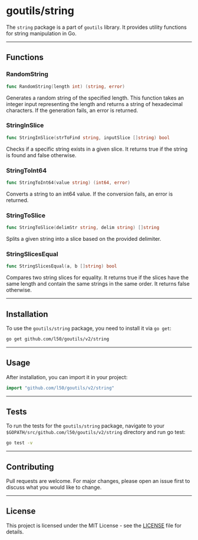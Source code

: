 # goutils/string

The `string` package is a part of `goutils` library. It provides
utility functions for string manipulation in Go.

---

## Functions

### RandomString

```go
func RandomString(length int) (string, error)
```

Generates a random string of the specified length. This function
takes an integer input representing the length and returns a
string of hexadecimal characters. If the generation fails, an error is returned.

### StringInSlice

```go
func StringInSlice(strToFind string, inputSlice []string) bool
```

Checks if a specific string exists in a given slice. It returns true
if the string is found and false otherwise.

### StringToInt64

```go
func StringToInt64(value string) (int64, error)
```

Converts a string to an int64 value. If the conversion fails, an error is returned.

### StringToSlice

```go
func StringToSlice(delimStr string, delim string) []string
```

Splits a given string into a slice based on the provided delimiter.

### StringSlicesEqual

```go
func StringSlicesEqual(a, b []string) bool
```

Compares two string slices for equality. It returns true if the slices
have the same length and contain the same strings in the same order.
It returns false otherwise.

---

## Installation

To use the `goutils/string` package, you need to install it via `go get`:

```bash
go get github.com/l50/goutils/v2/string
```

---

## Usage

After installation, you can import it in your project:

```go
import "github.com/l50/goutils/v2/string"
```

---

## Tests

To run the tests for the `goutils/string` package, navigate to
your `$GOPATH/src/github.com/l50/goutils/v2/string` directory
and run go test:

```bash
go test -v
```

---

## Contributing

Pull requests are welcome. For major changes, please
open an issue first to discuss what you would like to change.

---

## License

This project is licensed under the MIT License - see
the [LICENSE](../../LICENSE) file for details.
